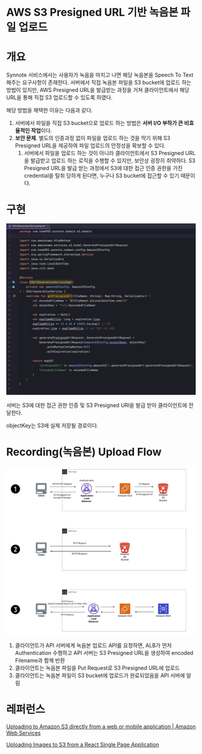 # AWS S3 Presigned URL 기반 녹음본 파일 업로드

# 개요

Synnote 서비스에서는 사용자가 녹음을 마치고 나면 해당 녹음본을 Speech To Text 해주는 요구사항이 존재한다. 서버에서 직접 녹음본 파일을 S3 bucket에 업로드 하는 방법이 있지만, AWS Presigned URL을 발급받는 과정을 거쳐 클라이언트에서 해당 URL을 통해 직접 S3 업로드할 수 있도록 하였다.

해당 방법을 채택한 이유는 다음과 같다.

1. 서버에서 파일을 직접 S3 bucket으로 업로드 하는 방법은 **서버 I/O 부하가 큰 비효율적인 작업**이다.
2. **보안 문제**. 별도의 인증과정 없이 파일을 업로드 하는 것을 막기 위해 S3 Presigned URL을 제공하여 파일 업로드의 안정성을 확보할 수 있다.
    1. 서버에서 파일을 업로드 하는 것이 아니라 클라이언트에서 S3 Presigned URL을 발급받고 업로드 하는 로직을 수행할 수 있지만, 보안상 굉장히 취약하다. S3 Presigned URL을 발급 받는 과정에서 S3에 대한 접근 인증 권한을 가진 credential을 탈취 당하게 된다면, 누구나 S3 bucket에 접근할 수 있기 때문이다.

# 구현

![스크린샷 2023-07-16 19.53.02.png](./images/1.png)

서버는 S3에 대한 접근 권한 인증 및 S3 Presigned URl을 발급 받아 클라이언트에 전달한다.

objectKey는 S3에 실제 저장될 경로이다.

# Recording(녹음본) Upload Flow

![Recording Upload Process.png](./images/2.png)

1. 클라이언트가 API 서버에게 녹음본 업로드 API를 요청하면, ALB가 먼저 Authentication 수행하고 API 서버는 S3 Presigned URL을 생성하여 encoded Filename과 함께 반환
2. 클라이언트는 녹음본 파일을 Put Request로 S3 Presigned URL에 업로드
3. 클라이언트는 녹음본 파일이 S3 bucket에 업로드가 완료되었음을 API 서버에 알림

# 레퍼런스

[Uploading to Amazon S3 directly from a web or mobile application | Amazon Web Services](https://aws.amazon.com/ko/blogs/compute/uploading-to-amazon-s3-directly-from-a-web-or-mobile-application/)

[Uploading Images to S3 from a React Single Page Application](https://medium.com/developing-koan/uploading-images-to-s3-from-a-react-single-page-application-45a4d24af09f)
